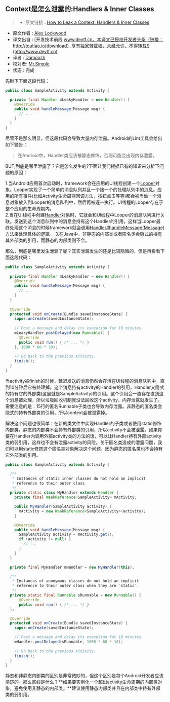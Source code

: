 Context是怎么泄露的:Handlers & Inner Classes
---

> * 原文链接 : [How to Leak a Context: Handlers & Inner Classes](http://www.androiddesignpatterns.com/2013/01/inner-class-handler-memory-leak.html)
* 原文作者 : [Alex Lockwood](http://www.androiddesignpatterns.com/)
* 译文出自 : [开发技术前线 www.devtf.cn。本译文已授权开发者头条（链接：http://toutiao.io/download）享有独家转载权，未经允许，不得转载!](http://www.devtf.cn)
* 译者 : [Damonzh](https://github.com/Damonzh)  
* 校对者: [Mr.Simple](https://github.com/bboyfeiyu)  
* 状态 :  完成   

先瞅下下面这段代码：

~~~java
public class SampleActivity extends Activity {

  private final Handler mLeakyHandler = new Handler() {
    @Override
    public void handleMessage(Message msg) {
      // ... 
    }
  }
}
~~~
尽管不是那么明显，但这段代码会导致大量内存泄露。Android的Lint工具会给出如下警告：
>在Android中，Handler类应该被静态修饰，否则可能会出现内存泄露。

BUT,到底是哪里泄露了？它是怎么发生的?下面让我们根据已有的知识来分析下问题的原因：

1.当Android应用首次启动时，framework会在应用的UI线程创建一个[Looper](http://developer.android.com/reference/android/os/Looper.html)对象。Looper实现了一个简单的消息队列并且一个接一个的处理队列中的[消息](http://developer.android.com/reference/android/os/Message.html)。应用的所有事件(比如Activity生命周期回调方法，按钮点击等等)都会被当做一个消息对象放入到Looper的消息队列中，然后再被逐一执行。UI线程的Looper存在于整个应用的生命周期内。  
2.当在UI线程中创建[Handler](http://developer.android.com/reference/android/os/Handler.html)对象时，它就会和UI线程中Looper的消息队列进行关联。发送到这个消息队列中的消息会持有这个Handler的引用，这样当Looper最终处理这个消息的时候framework就会调用[Handler#handleMessage(Message)](http://developer.android.com/reference/android/os/Handler.html#handleMessage(android.os.Message))方法来处理具体的逻辑。  
3.在Java中，非静态的内部类或者匿名类会隐式的持有其外部类的引用，而静态的内部类则不会。  

那么，到底是哪里发生泄漏了呢？其实泄漏发生的还是比较隐晦的，但是再看看下面这段代码：

~~~java
public class SampleActivity extends Activity {
 
  private final Handler mLeakyHandler = new Handler() {
    @Override
    public void handleMessage(Message msg) {
      // ...
    }
  }
 
  @Override
  protected void onCreate(Bundle savedInstanceState) {
    super.onCreate(savedInstanceState);
 
    // Post a message and delay its execution for 10 minutes.
    mLeakyHandler.postDelayed(new Runnable() {
      @Override
      public void run() { /* ... */ }
    }, 1000 * 60 * 10);
 
    // Go back to the previous Activity.
    finish();
  }
}
~~~
当activity被finish的时候，延迟发送的消息仍然会存活在UI线程的消息队列中，直到10分钟后它被处理掉。这个消息持有activity的Handler的引用，Handler又隐式的持有它的外部类(这里就是SampleActivity)的引用。这个引用会一直存在直到这个消息被处理，所以垃圾回收机制就没法回收这个activity，内存泄露就发生了。需要注意的是：15行的匿名Runnable子类也会导致内存泄露。非静态的匿名类会隐式的持有外部类的引用，所以context会被泄露掉。  

解决这个问题也很简单：在新的类文件中实现Handler的子类或者使用static修饰内部类。静态的内部类不会持有外部类的引用，所以activity不会被泄露。如果你要在Handler内调用外部activity类的方法的话，可以让Handler持有外部activity类的弱引用，这样也不会有泄露activity的风险。关于匿名类造成的泄露问题，我们可以用static修饰这个匿名类对象解决这个问题，因为静态的匿名类也不会持有它外部类的引用。

~~~java
public class SampleActivity extends Activity {

  /**
   * Instances of static inner classes do not hold an implicit
   * reference to their outer class.
   */
  private static class MyHandler extends Handler {
    private final WeakReference<SampleActivity> mActivity;

    public MyHandler(SampleActivity activity) {
      mActivity = new WeakReference<SampleActivity>(activity);
    }

    @Override
    public void handleMessage(Message msg) {
      SampleActivity activity = mActivity.get();
      if (activity != null) {
        // ...
      }
    }
  }

  private final MyHandler mHandler = new MyHandler(this);

  /**
   * Instances of anonymous classes do not hold an implicit
   * reference to their outer class when they are "static".
   */
  private static final Runnable sRunnable = new Runnable() {
      @Override
      public void run() { /* ... */ }
  };

  @Override
  protected void onCreate(Bundle savedInstanceState) {
    super.onCreate(savedInstanceState);

    // Post a message and delay its execution for 10 minutes.
    mHandler.postDelayed(sRunnable, 1000 * 60 * 10);
    
    // Go back to the previous Activity.
    finish();
  }
}
~~~
静态和非静态内部类的区别是非常微妙的，但这个区别是每个Android开发者应该清楚的。那么底线是什么？**如果要实例化一个超出activity生命周期的内部类对象，避免使用非静态的内部类。**建议使用静态内部类并且在内部类中持有外部类的弱引用。
